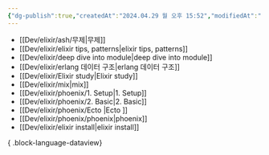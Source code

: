 ```yaml
---
{"dg-publish":true,"createdAt":"2024.04.29 월 오후 15:52","modifiedAt":"2024.04.29 월 오후 15:52","permalink":"/Dev/elixir/elixir/","dgPassFrontmatter":true}
---
```



- [[Dev/elixir/ash/무제\|무제]]
- [[Dev/elixir/elixir tips, patterns\|elixir tips, patterns]]
- [[Dev/elixir/deep dive into module\|deep dive into module]]
- [[Dev/elixir/erlang 데이터 구조\|erlang 데이터 구조]]
- [[Dev/elixir/Elixir study\|Elixir study]]
- [[Dev/elixir/mix\|mix]]
- [[Dev/elixir/phoenix/1. Setup\|1. Setup]]
- [[Dev/elixir/phoenix/2. Basic\|2. Basic]]
- [[Dev/elixir/phoenix/Ecto \|Ecto ]]
- [[Dev/elixir/phoenix/phoenix\|phoenix]]
- [[Dev/elixir/elixir install\|elixir install]]

{ .block-language-dataview}